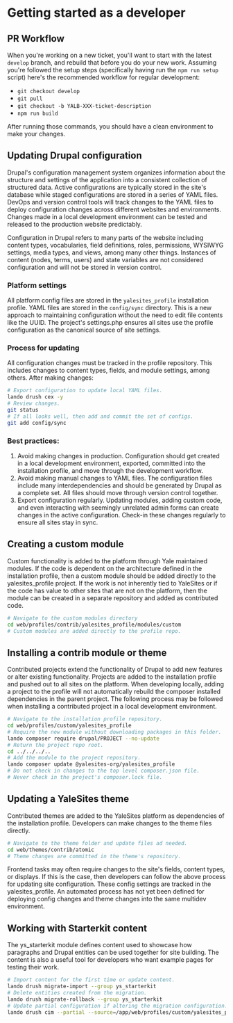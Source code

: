 # Getting started as a developer

## PR Workflow

When you're working on a new ticket, you'll want to start with the latest `develop` branch, and rebuild that before you do your new work. Assuming you're followed the setup steps (specifically having run the `npm run setup` script) here's the recommended workflow for regular development:

- `git checkout develop`
- `git pull`
- `git checkout -b YALB-XXX-ticket-description`
- `npm run build`

After running those commands, you should have a clean environment to make your changes.

## Updating Drupal configuration

Drupal's configuration management system organizes information about the structure and settings of the application into a consistent collection of structured data. Active configurations are typically stored in the site's database while staged configurations are stored in a series of YAML files. DevOps and version control tools will track changes to the YAML files to deploy configuration changes across different websites and environments. Changes made in a local development environment can be tested and released to the production website predictably.

Configuration in Drupal refers to many parts of the website including content types, vocabularies, field definitions, roles, permissions, WYSIWYG settings, media types, and views, among many other things. Instances of content (nodes, terms, users) and state variables are not considered configuration and will not be stored in version control.

### Platform settings

All platform config files are stored in the `yalesites_profile` installation profile. YAML files are stored in the `config/sync` directory. This is a new approach to maintaining configuration without the need to edit file contents like the UUID. The project's settings.php ensures all sites use the profile configuration as the canonical source of site settings.

### Process for updating

All configuration changes must be tracked in the profile repository. This includes changes to content types, fields, and module settings, among others. After making changes:

```bash
# Export configuration to update local YAML files.
lando drush cex -y
# Review changes.
git status
# If all looks well, then add and commit the set of configs.
git add config/sync
```

### Best practices:

1. Avoid making changes in production. Configuration should get created in a local development environment, exported, committed into the installation profile, and move through the development workflow.
2. Avoid making manual changes to YAML files. The configuration files include many interdependencies and should be generated by Drupal as a complete set. All files should move through version control together.
3. Export configuration regularly. Updating modules, adding custom code, and even interacting with seemingly unrelated admin forms can create changes in the active configuration. Check-in these changes regularly to ensure all sites stay in sync.

## Creating a custom module

Custom functionality is added to the platform through Yale maintained modules. If the code is dependent on the architecture defined in the installation profile, then a custom module should be added directly to the yalesites_profile project. If the work is not inherently tied to YaleSites or if the code has value to other sites that are not on the platform, then the module can be created in a separate repository and added as contributed code.

```bash
# Navigate to the custom modules directory
cd web/profiles/contrib/yalesites_profile/modules/custom
# Custom modules are added directly to the profile repo.
```

## Installing a contrib module or theme

Contributed projects extend the functionality of Drupal to add new features or alter existing functionality. Projects are added to the installation profile and pushed out to all sites on the platform. When developing locally, adding a project to the profile will not automatically rebuild the composer installed dependencies in the parent project. The following process may be followed when installing a contributed project in a local development environment.

```bash
# Navigate to the installation profile repository.
cd web/profiles/custom/yalesites_profile
# Require the new module without downloading packages in this folder.
lando composer require drupal/PROJECT --no-update
# Return the project repo root.
cd ../../../..
# Add the module to the project repository.
lando composer update @yalesites-org/yalesites_profile
# Do not check in changes to the top level composer.json file.
# Never check in the project's composer.lock file.
```

## Updating a YaleSites theme

Contributed themes are added to the YaleSites platform as dependencies of the installation profile. Developers can make changes to the theme files directly.

```bash
# Navigate to the theme folder and update files ad needed.
cd web/themes/contrib/atomic
# Theme changes are committed in the theme's repository.
```

Frontend tasks may often require changes to the site's fields, content types, or displays. If this is the case, then developers can follow the above process for updating site configuration. These config settings are tracked in the yalesites_profile. An automated process has not yet been defined for deploying config changes and theme changes into the same multidev environment.

## Working with Starterkit content

The ys_starterkit module defines content used to showcase how paragraphs and Drupal entities can be used together for site building. The content is also a useful tool for developers who want example pages for testing their work.

```bash
# Import content for the first time or update content.
lando drush migrate-import --group ys_starterkit
# Delete entities created from the migration.
lando drush migrate-rollback --group ys_starterkit
# Update partial configuration if altering the migration configuration.
lando drush cim --partial --source=/app/web/profiles/custom/yalesites_profile/modules/custom/ys_starterkit/config/install -y
```
